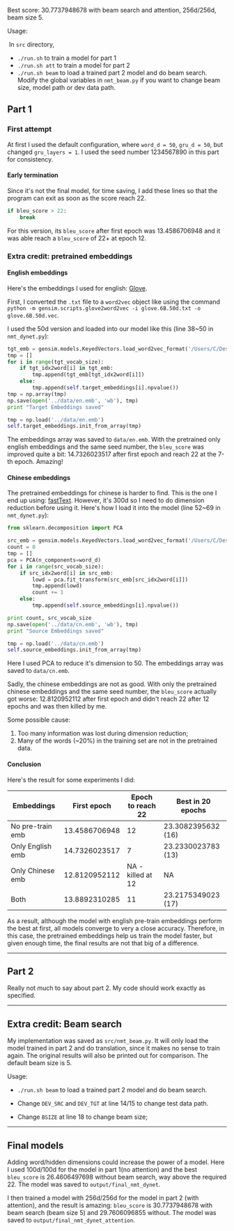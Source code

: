 Best score: 30.7737948678 with beam search and attention, 256d/256d, beam size 5.

Usage:

​	In `src` directory,

- `./run.sh` to train a model for part 1
- `./run.sh att` to train a model for part 2
- `./run.sh beam` to load a trained part 2 model and do beam search. Modify the global variables in `nmt_beam.py` if you want to change beam size, model path or dev data path.

## Part 1

### First attempt

At first I used the default configuration, where `word_d = 50`, `gru_d = 50`, but changed `gru_layers = 1`. I used the seed number 1234567890 in this part for consistency.

#### Early termination

Since it's not the final model, for time saving, I add these lines so that the program can exit as soon as the score reach 22.

```python
if bleu_score > 22:
    break
```

For this version, its `bleu_score` after first epoch was 13.4586706948 and it was able reach a `bleu_score` of 22+ at epoch 12.

### Extra credit: pretrained embeddings

#### English embeddings

Here's the embeddings I used for english: [Glove](http://nlp.stanford.edu/data/glove.6B.zip).

First, I converted the `.txt` file to a `word2vec` object like using the command `python -m gensim.scripts.glove2word2vec -i glove.6B.50d.txt -o glove.6B.50d.vec`.

I used the 50d version and loaded into our model like this (line 38~50 in `nmt_dynet.py`):

```python
tgt_emb = gensim.models.KeyedVectors.load_word2vec_format('/Users/C/Desktop/glove.6B.50d.vec')
tmp = []
for i in range(tgt_vocab_size):
    if tgt_idx2word[i] in tgt_emb:
        tmp.append(tgt_emb[tgt_idx2word[i]])
    else:
        tmp.append(self.target_embeddings[i].npvalue())
tmp = np.array(tmp)
np.save(open('../data/en.emb', 'wb'), tmp)
print "Target Embeddings saved"

tmp = np.load('../data/en.emb')
self.target_embeddings.init_from_array(tmp)
```

The embeddings array was saved to `data/en.emb`. With the pretrained only english embeddings and the same seed number, the `bleu_score` was improved quite a bit:  14.7326023517 after first epoch and reach 22 at the 7-th epoch. Amazing!

#### Chinese embeddings

The pretrained embeddings for chinese is harder to find. This is the one I end up using: [fastText](https://s3-us-west-1.amazonaws.com/fasttext-vectors/wiki.zh.vec). However, it's 300d so I need to do dimension reduction before using it. Here's how I load it into the model (line 52~69 in `nmt_dynet.py`):

```python
from sklearn.decomposition import PCA

src_emb = gensim.models.KeyedVectors.load_word2vec_format('/Users/C/Desktop/wiki.zh.vec')
count = 0
tmp = []
pca = PCA(n_components=word_d)
for i in range(src_vocab_size):
    if src_idx2word[i] in src_emb:
        lowd = pca.fit_transform(src_emb[src_idx2word[i]])
        tmp.append(lowd)
        count += 1
    else:
        tmp.append(self.source_embeddings[i].npvalue())

print count, src_vocab_size
np.save(open('../data/cn.emb', 'wb'), tmp)
print "Source Embeddings saved"

tmp = np.load('../data/cn.emb')
self.source_embeddings.init_from_array(tmp)
```

Here I used PCA to reduce it's dimension to 50. The embeddings array was saved to `data/cn.emb`.

Sadly, the chinese embeddings are not as good. With only the pretrained chinese embeddings and the same seed number, the `bleu_score` actually got worse: 12.8120952112 after first epoch and didn't reach 22 after 12 epochs and was then killed by me.

Some possible cause:

1. Too many information was lost during dimension reduction;
2. Many of the words (~20%) in the training set are not in the pretrained data.

#### Conclusion

Here's the result for some experiments I did:

| Embeddings       | First epoch   | Epoch to reach 22 | Best in 20 epochs  |
| ---------------- | ------------- | ----------------- | ------------------ |
| No pre-train emb | 13.4586706948 | 12                | 23.3082395632 (16) |
| Only English emb | 14.7326023517 | 7                 | 23.2330023783 (13) |
| Only Chinese emb | 12.8120952112 | NA - killed at 12 | NA                 |
| Both             | 13.8892310285 | 11                | 23.2175349023 (17) |

As a result, although the model with english pre-train embeddings perform the best at first, all models converge to very a close accuracy. Therefore, in this case, the pretrained embeddings help us train the model faster, but given enough time, the final results are not that big of a difference.

-----

## Part 2

Really not much to say about part 2. My code should work exactly as specified.

-----

## Extra credit: Beam search

My implementation was saved as `src/nmt_beam.py`. It will only load the model trained in part 2 and do translation, since it makes no sense to train again. The original results will also be printed out for comparison. The default beam size is 5.

Usage:

- `./run.sh beam` to load a trained part 2 model and do beam search.

- Change `DEV_SRC` and `DEV_TGT` at line 14/15 to change test data path.

- Change `BSIZE` at line 18 to change beam size;

-----

## Final models

Adding word/hidden dimensions could increase the power of a model. Here I used 100d/100d for the model in part 1(no attention) and the best `bleu_score` is 26.4606497698 without beam search, way above the required 22. The model was saved to `output/final_nmt_dynet`.

I then trained a model with 256d/256d for the model in part 2 (with attention), and the result is amazing: `bleu_score` is 30.7737948678 with beam search (beam size 5) and 29.7606096855 without. The model was saved to `output/final_nmt_dynet_attention`.
